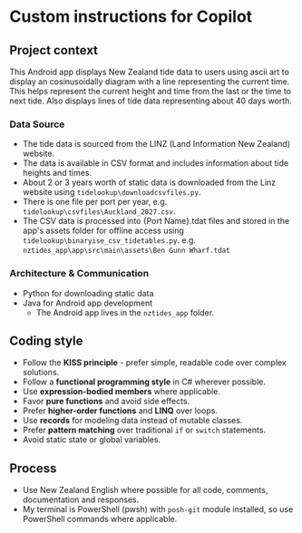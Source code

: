 # Custom instructions for Copilot

## Project context
This Android app displays New Zealand tide data to users using ascii art to display an cosinusoidally diagram with a line representing the current time. 
This helps represent the current height and time from the last or the time to next tide. Also displays lines of tide data representing about 40 days worth.

### Data Source
- The tide data is sourced from the LINZ (Land Information New Zealand) website.
- The data is available in CSV format and includes information about tide heights and times.
- About 2 or 3 years worth of static data is downloaded from the Linz website using `tidelookup\downloadcsvfiles.py`.
- There is one file per port per year, e.g. `tidelookup\csvfiles\Auckland_2027.csv`.
- The CSV data is processed into {Port Name}.tdat files and stored in the app's assets folder for offline access using `tidelookup\binaryise_csv_tidetables.py`. e.g. `nztides_app\app\src\main\assets\Ben Gunn Wharf.tdat`

### Architecture & Communication
- Python for downloading static data
- Java for Android app development
    - The Android app lives in the `nztides_app` folder.


## Coding style
- Follow the **KISS principle** - prefer simple, readable code over complex solutions.
- Follow a **functional programming style** in C# wherever possible.
- Use **expression-bodied members** where applicable.
- Favor **pure functions** and avoid side effects.
- Prefer **higher-order functions** and **LINQ** over loops.
- Use **records** for modeling data instead of mutable classes.
- Prefer **pattern matching** over traditional `if` or `switch` statements.
- Avoid static state or global variables.

## Process
- Use New Zealand English where possible for all code, comments, documentation and responses.
- My terminal is PowerShell (pwsh) with `posh-git` module installed, so use PowerShell commands where applicable.